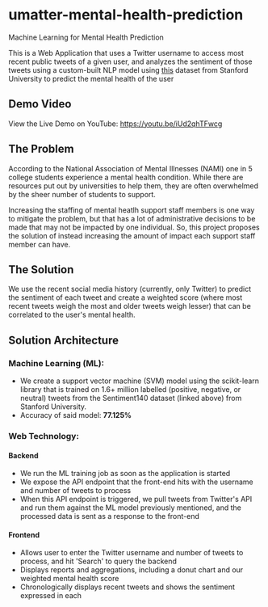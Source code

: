 # umatter-mental-health-prediction
Machine Learning for Mental Health Prediction

This is a Web Application that uses a Twitter username to access most recent public tweets of a given user, and analyzes the sentiment of those tweets using a custom-built NLP model using [this](http://help.sentiment140.com/for-students) dataset from Stanford University
to predict the mental health of the user

## Demo Video
View the Live Demo on YouTube: https://youtu.be/iUd2qhTFwcg

## The Problem

According to the National Association of Mental Illnesses (NAMI) one in 5 college students experience a mental health condition. While there are resources put out by universities to help them, they are often overwhelmed by the sheer number of students to support.

Increasing the staffing of mental heatlh support staff members is one way to mitigate the problem, but that has a lot of administrative decisions to be made that may not be impacted by one individual. So, this project proposes the solution of instead increasing the amount of impact each support staff member can have.

## The Solution

We use the recent social media history (currently, only Twitter) to predict the sentiment of each tweet and create a weighted score (where most recent tweets weigh the most and older tweets weigh lesser) that can be correlated to the user's mental health.

## Solution Architecture

### Machine Learning (ML):
- We create a support vector machine (SVM) model using the scikit-learn library that is trained on 1.6+ million labelled (positive, negative, or neutral) tweets from the Sentiment140 dataset (linked above) from Stanford University.
- Accuracy of said model: **77.125%**

### Web Technology:
#### Backend
- We run the ML training job as soon as the application is started
- We expose the API endpoint that the front-end hits with the username and number of tweets to process
- When this API endpoint is triggered, we pull tweets from Twitter's API and run them against the ML model previously mentioned, and the processed data is sent as a response to the front-end

#### Frontend
- Allows user to enter the Twitter username and number of tweets to process, and hit 'Search' to query the backend
- Displays reports and aggregations, including a donut chart and our weighted mental health score
- Chronologically displays recent tweets and shows the sentiment expressed in each





